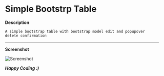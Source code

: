 Simple Bootstrp Table
==================
**Description**

	A simple bootstrap table with bootstrap model edit and popupover delete confirmation

----------
**Screenshot**

![Screenshot](https://raw.githubusercontent.com/jeysinghanbu/Simple-Bootstrap-Table/master/img/Capture.PNG)




***Happy Coding :)***